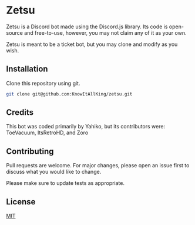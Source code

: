 # Zetsu

Zetsu is a Discord bot made using the Discord.js library. Its code is open-source and free-to-use, however, you may not claim any of it as your own. 

Zetsu is meant to be a ticket bot, but you may clone and modify as you wish.

## Installation

Clone this repository using git.

```bash
git clone git@github.com:KnowItAllKing/zetsu.git
```

## Credits

This bot was coded primarily by Yahiko, but its contributors were:\
ToeVacuum, ItsRetroHD, and Zoro

## Contributing
Pull requests are welcome. For major changes, please open an issue first to discuss what you would like to change.

Please make sure to update tests as appropriate.

## License
[MIT](https://choosealicense.com/licenses/mit/)